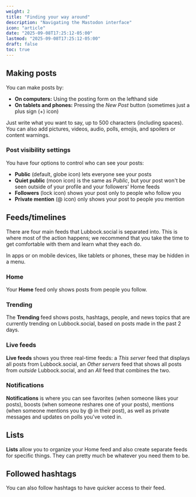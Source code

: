 ```yaml
---
weight: 2
title: "Finding your way around"
description: "Navigating the Mastodon interface"
icon: "article"
date: "2025-09-08T17:25:12-05:00"
lastmod: "2025-09-08T17:25:12-05:00"
draft: false
toc: true
---
```


## Making posts

You can make posts by:

- **On computers:** Using the posting form on the lefthand side
- **On tablets and phones:** Pressing the *New Post* button (sometimes just a plus sign (+) icon)

Just write what you want to say, up to 500 characters (including spaces). You can also add pictures, videos, audio, polls, emojis, and spoilers or content warnings.

### Post visibility settings

You have four options to control who can see your posts:

- **Public** (default, globe icon) lets everyone see your posts
- **Quiet public** (moon icon) is the same as *Public*, but your post won't be seen outside of your profile and your followers' Home feeds
- **Followers** (lock icon) shows your post only to people who follow you
- **Private mention** (@ icon) only shows your post to people you mention

## Feeds/timelines

There are four main feeds that Lubbock.social is separated into. This is where most of the action happens; we recommend that you take the time to get comfortable with them and learn what they each do.

In apps or on mobile devices, like tablets or phones, these may be hidden in a menu.

### Home

Your **Home** feed only shows posts from people you follow.

### Trending

The **Trending** feed shows posts, hashtags, people, and news topics that are currently trending on Lubbock.social, based on posts made in the past 2 days.

### Live feeds

**Live feeds** shows you three real-time feeds: a *This server* feed that displays all posts from Lubbock.social, an *Other servers* feed that shows all posts from *outside* Lubbock.social, and an *All* feed that combines the two.

### Notifications

**Notifications** is where you can see favorites (when someone likes your posts), boosts (when someone reshares one of your posts), mentions (when someone mentions you by @ in their post), as well as private messages and updates on polls you've voted in.

## Lists

**Lists** allow you to organize your Home feed and also create separate feeds for specific things. They can pretty much be whatever you need them to be.

## Followed hashtags

You can also follow hashtags to have quicker access to their feed.
